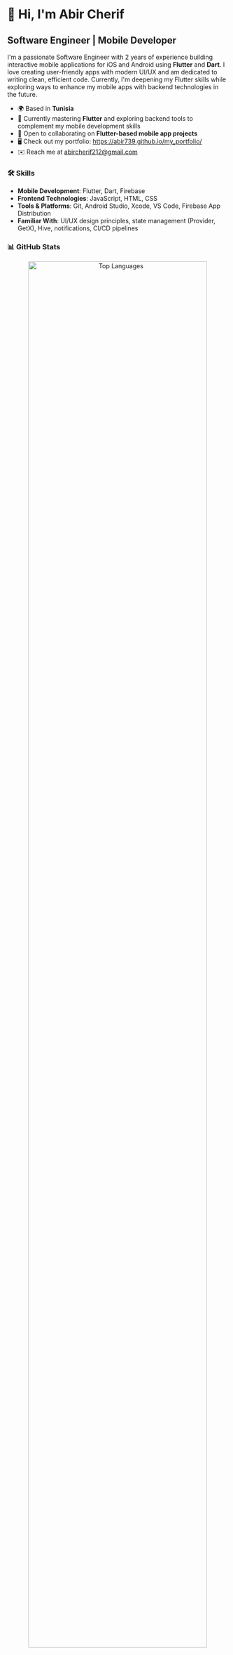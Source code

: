 # 👋 Hi, I'm Abir Cherif

## Software Engineer | Mobile Developer

I'm a passionate Software Engineer with 2 years of experience building interactive mobile applications for iOS and Android using **Flutter** and **Dart**. I love creating user-friendly apps with modern UI/UX and am dedicated to writing clean, efficient code. Currently, I'm deepening my Flutter skills while exploring ways to enhance my mobile apps with backend technologies in the future.

- 🌍 Based in **Tunisia**
- 🧠 Currently mastering **Flutter** and exploring backend tools to complement my mobile development skills
- 🤝 Open to collaborating on **Flutter-based mobile app projects**
- 🖥️ Check out my portfolio: https://abir739.github.io/my_portfolio/
- ✉️ Reach me at [abircherif212@gmail.com](mailto:abircherif212@gmail.com)

### 🛠️ Skills
- **Mobile Development**: Flutter, Dart, Firebase
- **Frontend Technologies**: JavaScript, HTML, CSS
- **Tools & Platforms**: Git, Android Studio, Xcode, VS Code, Firebase App Distribution
- **Familiar With**: UI/UX design principles, state management (Provider, GetX), Hive, notifications, CI/CD pipelines

### 📊 GitHub Stats
<div align="center">
  <img src="https://github-readme-stats.vercel.app/api/top-langs/?username=abir739&layout=compact&theme=light&hide_border=true" alt="Top Languages" style="width: 90%;" />
</div>
---

*Let's build amazing mobile apps together!*
